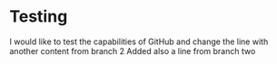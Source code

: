# Testing 
I would like to test the capabilities of GitHub and change the line with another content from branch 2
Added also a line from branch two

